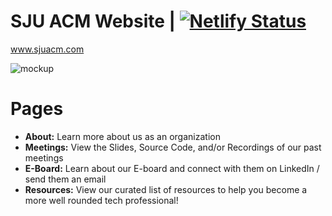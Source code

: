 # SJU ACM Website | [![Netlify Status](https://api.netlify.com/api/v1/badges/67b9adb1-6a09-4b4d-87c8-d448b3c70ee1/deploy-status)](https://app.netlify.com/sites/sjuacm/deploys)

www.sjuacm.com

![mockup](https://user-images.githubusercontent.com/43652410/149607159-86459e51-f7e7-48a8-a55c-b668abc60d12.jpg)


# Pages
  - **About:** Learn more about us as an organization 
  - **Meetings:** View the Slides, Source Code, and/or Recordings of our past meetings
  - **E-Board:** Learn about our E-board and connect with them on LinkedIn / send them an email
  - **Resources:** View our curated list of resources to help you become a more well rounded tech professional!
